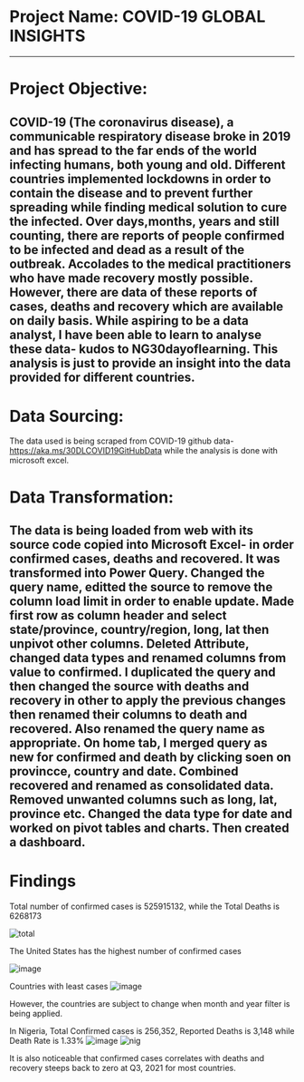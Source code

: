 # Project Name: COVID-19 GLOBAL INSIGHTS

---
# Project Objective:
COVID-19 (The coronavirus disease), a communicable respiratory disease broke in 2019 and has spread to the far ends of the world infecting humans, both young and old. Different countries implemented lockdowns in order to contain the disease and to prevent further spreading while finding medical solution to cure the infected. Over days,months, years and still counting, there are reports of people confirmed to be infected and dead as a result of the outbreak. Accolades to the medical practitioners who have made recovery mostly possible. However, there are data of these reports of cases, deaths and recovery which are available on daily basis. While aspiring to be a data analyst, I have been able to learn to analyse these data- kudos to NG30dayoflearning. This analysis is just to provide an insight into the data provided for different countries.
---

# Data Sourcing:
The data used is being scraped from COVID-19 github data- https://aka.ms/30DLCOVID19GitHubData while the analysis is done with microsoft excel.

# Data Transformation:
The data is being loaded from web with its source code copied into Microsoft Excel- in order confirmed cases, deaths and recovered. It was transformed into Power Query. Changed the query name, editted the source to remove the column load limit in order to enable update. Made first row as column header and select state/province, country/region, long, lat then unpivot other columns. Deleted Attribute, changed data types and renamed columns from value to confirmed. I duplicated the query and then changed the source with deaths and recovery in other to apply the previous changes then renamed their columns to death and recovered. Also renamed the query name as appropriate. On home tab, I merged query as new for confirmed and death by clicking soen on provincce, country and date. Combined recovered and renamed as consolidated data. Removed unwanted columns such as long, lat, province etc. Changed the data type for date and worked on pivot tables and charts. Then created a dashboard.
---

# Findings
Total number of confirmed cases is 525915132, while the Total Deaths is 6268173
		
![total](https://user-images.githubusercontent.com/107109434/174138947-3818bf36-289e-4bad-88c3-07d70678a783.PNG)



The United States has the highest number of confirmed cases

![image](https://user-images.githubusercontent.com/107109434/174139203-cde7b5d9-81f6-4ceb-b84a-ad928b55b1c9.png)

Countries with least cases
![image](https://user-images.githubusercontent.com/107109434/174139377-15fef8fd-c472-4d3b-abb8-0c081a2ed8e5.png)



However, the countries are subject to change when month and year filter is being applied.


In Nigeria,
Total Confirmed	cases is 256,352, Reported Deaths is 3,148	while Death Rate is 1.33%
![image](https://user-images.githubusercontent.com/107109434/174139917-97148845-f929-4ae2-926a-6f4c16968323.png)
![nig](https://user-images.githubusercontent.com/107109434/174140266-ff0f579e-201f-4198-95be-b90490e633f7.PNG)

It is also noticeable that confirmed cases correlates with deaths and recovery steeps back to zero at Q3, 2021 for most countries.






